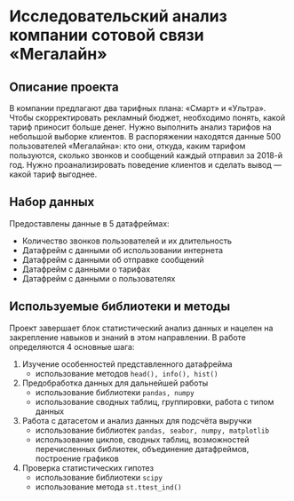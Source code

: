 # Исследовательский анализ компании сотовой связи «Мегалайн»

## Описание проекта

В компании предлагают два тарифных плана: «Смарт» и «Ультра». Чтобы скорректировать рекламный бюджет, необходимо понять, какой тариф приносит больше денег. Нужно выполнить анализ тарифов на небольшой выборке клиентов. В распоряжении находятся данные 500 пользователей «Мегалайна»: кто они, откуда, каким тарифом пользуются, сколько звонков и сообщений каждый отправил за 2018-й год. Нужно проанализировать поведение клиентов и сделать вывод — какой тариф выгоднее.

## Набор данных

Предоставлены данные в 5 датафреймах:
- Количество звонков пользователей и их длительность
- Датафрейм с данными об использовании интернета
- Датафрейм с данными об отправке сообщений
- Датафрейм с данными о тарифах
- Датафрейм с данными о пользователях

## Используемые библиотеки и методы

Проект завершает блок статистический анализ данных и нацелен на закрепление навыков и знаний в этом направлении. В работе определяются 4 основные шага:
1. Изучение особенностей представленного датафрейма
    - использование методов `head(), info(), hist()`
2. Предобработка данных для дальнейшей работы
    - использование библиотеки `pandas, numpy`
    - использование сводных таблиц, группировки, работа с типом данных
3. Работа с датасетом и анализ данных для подсчёта выручки
    - использование библиотек `pandas, seabor, numpy, matplotlib`
    - использование циклов, сводных таблиц, возможностей перечисленных библиотек, объединение датафреймов, построение графиков
4. Проверка статистических гипотез
    - использование библиотеки `scipy`
    - использование метода `st.ttest_ind()`
